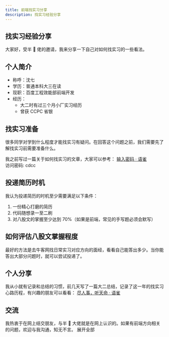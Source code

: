 ```yaml
---
title: 前端找实习分享
description: 找实习经验分享
---
```


## 找实习经验分享

大家好，受半 🍬 佬的邀请，我来分享一下自己对如何找实习的一些看法。

## 个人简介

- 称呼：沈七
- 学历：普通本科大三在读
- 现职：百度工程效能部前端开发
- 经历：
  - 大二时有过三个月小厂实习经历
  - 曾获 CCPC 省银

## 找实习准备

很多同学对学到什么程度才能找实习有疑问。在回答这个问题之前，我们需要先了解找实习前需要准备什么。

我之前写过一篇关于如何找实习的文章，大家可以参考：
[输入密码 · 语雀](https://www.yuque.com/magicalboy/lhecqq/ih17nqcofk8os62p)  
访问密码: cdcc

## 投递简历时机

我认为投递简历的时机至少需要满足以下条件：

1. 一份精心打磨的简历
2. 代码随想录一至二刷
3. 对八股文的掌握至少达到 70%（如果是前端，常见的手写题必须会默写）

## 如何评估八股文掌握程度

最好的方法是去牛客网找日常实习对应方向的面经，看看自己能答出多少。当你能答出大部分问题时，就可以尝试投递了。

## 个人分享

我从小就有记录和总结的习惯，前几天写了一篇大二总结，记录了这一年的找实习心路历程，有兴趣的朋友可以看看：
[尽人事，听天命 · 语雀](https://www.yuque.com/magicalboy/lhecqq/xbk3yb8m59nagvef)

## 交流

我热衷于在网上结交朋友，与半 🍬 大佬就是在网上认识的。如果有前端方向相关的问题，欢迎与我沟通，知无不言。
展开全部
